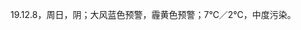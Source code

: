 <link href="../../css/style.css" rel="stylesheet" type="text/css" />

<span class="fzzy">19.12.8，周日，阴；大风蓝色预警，霾黄色预警；7℃／2℃，中度污染。

